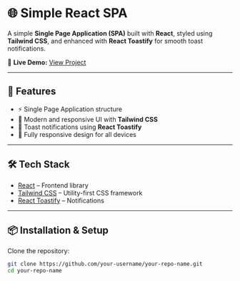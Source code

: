# 🌐 Simple React SPA

A simple **Single Page Application (SPA)** built with **React**, styled using **Tailwind CSS**, and enhanced with **React Toastify** for smooth toast notifications.  

🔗 **Live Demo:** [View Project](https://dream-xi-react.netlify.app/)  

---

## 🚀 Features
- ⚡ Single Page Application structure  
- 🎨 Modern and responsive UI with **Tailwind CSS**  
- 🔔 Toast notifications using **React Toastify**  
- 📱 Fully responsive design for all devices  

---

## 🛠️ Tech Stack
- [React](https://reactjs.org/) – Frontend library  
- [Tailwind CSS](https://tailwindcss.com/) – Utility-first CSS framework  
- [React Toastify](https://fkhadra.github.io/react-toastify/introduction) – Notifications  

---

## 📦 Installation & Setup

Clone the repository:  
```bash
git clone https://github.com/your-username/your-repo-name.git
cd your-repo-name

